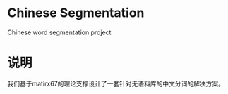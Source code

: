 # Chinese Segmentation
Chinese word segmentation project
# 说明
我们基于matirx67的理论支撑设计了一套针对无语料库的中文分词的解决方案。
